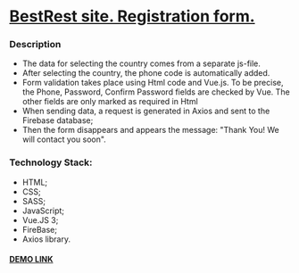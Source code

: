 # [BestRest site. Registration form.](https://billizane.github.io/vue_3_form_bestrest_site/) #

### Description ###

* The data for selecting the country comes from a separate js-file.
* After selecting the country, the phone code is automatically added.
* Form validation takes place using Html code and Vue.js. To be precise, the Phone, Password, Confirm Password fields are checked by Vue. The other fields are only marked as required in Html
* When sending data, a request is generated in Axios and sent to the Firebase database;
* Then the form disappears and appears the message: "Thank You! We will contact you soon".

### Technology Stack: ###

* HTML;
* CSS;
* SASS;
* JavaScript;
* Vue.JS 3;
* FireBase;
* Axios library.

#### [DEMO LINK](https://billizane.github.io/vue_3_form_bestrest_site/) ####
